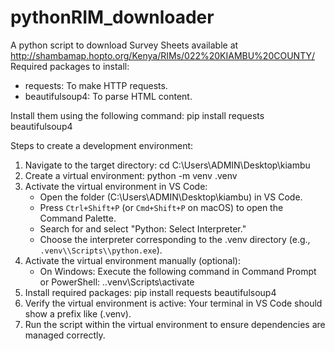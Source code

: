 # pythonRIM_downloader
A python script to download Survey Sheets available at http://shambamap.hopto.org/Kenya/RIMs/022%20KIAMBU%20COUNTY/
Required packages to install:
- requests: To make HTTP requests.
- beautifulsoup4: To parse HTML content.

Install them using the following command:
pip install requests beautifulsoup4

Steps to create a development environment:
1. Navigate to the target directory:
   cd C:\Users\ADMIN\Desktop\kiambu
2. Create a virtual environment:
   python -m venv .venv
3. Activate the virtual environment in VS Code:
   - Open the folder (C:\Users\ADMIN\Desktop\kiambu) in VS Code.
   - Press `Ctrl+Shift+P` (or `Cmd+Shift+P` on macOS) to open the Command Palette.
   - Search for and select "Python: Select Interpreter."
   - Choose the interpreter corresponding to the .venv directory (e.g., `.venv\\Scripts\\python.exe`).
4. Activate the virtual environment manually (optional):
   - On Windows: Execute the following command in Command Prompt or PowerShell:
     .\.venv\Scripts\activate
5. Install required packages:
   pip install requests beautifulsoup4
6. Verify the virtual environment is active:
    Your terminal in VS Code should show a prefix like (.venv).
7. Run the script within the virtual environment to ensure dependencies are managed correctly.

